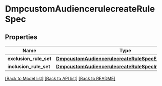 # DmpcustomAudiencerulecreateRuleSpec

## Properties
Name | Type | Description | Notes
------------ | ------------- | ------------- | -------------
**exclusion_rule_set** | [**DmpcustomAudiencerulecreateRuleSpecExclusionRuleSet**](DmpcustomAudiencerulecreateRuleSpecExclusionRuleSet.md) |  | [optional] 
**inclusion_rule_set** | [**DmpcustomAudiencerulecreateRuleSpecInclusionRuleSet**](DmpcustomAudiencerulecreateRuleSpecInclusionRuleSet.md) |  | [required] 

[[Back to Model list]](../README.md#documentation-for-models) [[Back to API list]](../README.md#documentation-for-api-endpoints) [[Back to README]](../README.md)

